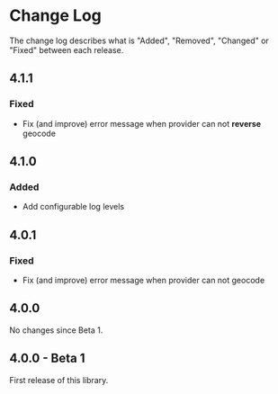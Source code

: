 # Change Log

The change log describes what is "Added", "Removed", "Changed" or "Fixed" between each release.

## 4.1.1

### Fixed

- Fix (and improve) error message when provider can not **reverse** geocode

## 4.1.0

### Added

- Add configurable log levels

## 4.0.1

### Fixed

- Fix (and improve) error message when provider can not geocode

## 4.0.0

No changes since Beta 1.

## 4.0.0 - Beta 1

First release of this library. 
